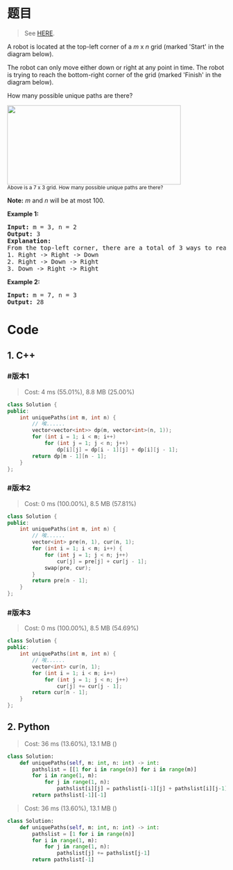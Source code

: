 # 题目

> See [HERE](https://leetcode.com/problems/unique-paths/).

<div><p>A robot is located at the top-left corner of a <em>m</em> x <em>n</em> grid (marked 'Start' in the diagram below).</p>

<p>The robot can only move either down or right at any point in time. The robot is trying to reach the bottom-right corner of the grid (marked 'Finish' in the diagram below).</p>

<p>How many possible unique paths are there?</p>

<p><img src="https://assets.leetcode.com/uploads/2018/10/22/robot_maze.png" style="width: 400px; height: 183px;"><br>
<small>Above is a 7 x 3 grid. How many possible unique paths are there?</small></p>

<p><strong>Note:</strong> <em>m</em> and <em>n</em> will be at most 100.</p>

<p><strong>Example 1:</strong></p>

<pre><strong>Input:</strong> m = 3, n = 2
<strong>Output:</strong> 3
<strong>Explanation:</strong>
From the top-left corner, there are a total of 3 ways to reach the bottom-right corner:
1. Right -&gt; Right -&gt; Down
2. Right -&gt; Down -&gt; Right
3. Down -&gt; Right -&gt; Right
</pre>

<p><strong>Example 2:</strong></p>

<pre><strong>Input:</strong> m = 7, n = 3
<strong>Output:</strong> 28</pre>
</div>

# Code

## 1. C++

### #版本1

> Cost: 4 ms (55.01%), 8.8 MB (25.00%)

```cpp
class Solution {
public:
    int uniquePaths(int m, int n) {
        // 唉......
        vector<vector<int>> dp(m, vector<int>(n, 1));
        for (int i = 1; i < m; i++)
            for (int j = 1; j < n; j++)
                dp[i][j] = dp[i - 1][j] + dp[i][j - 1];
        return dp[m - 1][n - 1];
    }
};
```

### #版本2

> Cost: 0 ms (100.00%), 8.5 MB (57.81%)

```cpp
class Solution {
public:
    int uniquePaths(int m, int n) {
        // 唉......
        vector<int> pre(n, 1), cur(n, 1);
        for (int i = 1; i < m; i++) {
            for (int j = 1; j < n; j++)
                cur[j] = pre[j] + cur[j - 1];
            swap(pre, cur);
        }
        return pre[n - 1];
    }
};
```

### #版本3

> Cost: 0 ms (100.00%), 8.5 MB (54.69%)

```cpp
class Solution {
public:
    int uniquePaths(int m, int n) {
        // 唉......
        vector<int> cur(n, 1);
        for (int i = 1; i < m; i++)
            for (int j = 1; j < n; j++) 
                cur[j] += cur[j - 1];
        return cur[n - 1];
    }
};
```

## 2. Python

> Cost: 36 ms (13.60%), 13.1 MB ()

```python
class Solution:
    def uniquePaths(self, m: int, n: int) -> int:
        pathslist = [[1 for i in range(n)] for i in range(m)]
        for i in range(1, m):
            for j in range(1, n):
                pathslist[i][j] = pathslist[i-1][j] + pathslist[i][j-1]
        return pathslist[-1][-1]
```

> Cost: 36 ms (13.60%), 13.1 MB ()

```python
class Solution:
    def uniquePaths(self, m: int, n: int) -> int:
        pathslist = [1 for i in range(n)]
        for i in range(1, m):
            for j in range(1, n):
                pathslist[j] += pathslist[j-1]
        return pathslist[-1]
```
